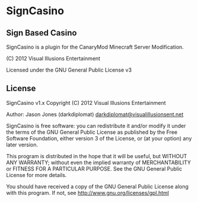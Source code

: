 SignCasino
====================
Sign Based Casino
---------

SignCasino is a plugin for the CanaryMod Minecraft Server Modification.

(C) 2012 Visual Illusions Entertainment

Licensed under the GNU General Public License v3

License
---------
SignCasino v1.x
Copyright (C) 2012 Visual Illusions Entertainment

Author: Jason Jones (darkdiplomat) <darkdiplomat@visualillusionsent.net>

SignCasino is free software: you can redistribute it and/or modify
it under the terms of the GNU General Public License as published by
the Free Software Foundation, either version 3 of the License, or
(at your option) any later version.

This program is distributed in the hope that it will be useful,
but WITHOUT ANY WARRANTY; without even the implied warranty of
MERCHANTABILITY or FITNESS FOR A PARTICULAR PURPOSE.  See the
GNU General Public License for more details.

You should have received a copy of the GNU General Public License
along with this program.  If not, see http://www.gnu.org/licenses/gpl.html
